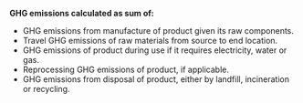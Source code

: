 **GHG emissions calculated as sum of:**
- GHG emissions from manufacture of product given its raw components.
- Travel GHG emissions of raw materials from source to end location.
- GHG emissions of product during use if it requires electricity, water or gas.
- Reprocessing GHG emissions of product, if applicable.
- GHG emissions from disposal of product, either by landfill, incineration or recycling.